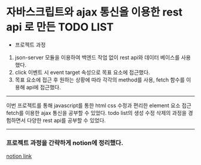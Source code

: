 # 자바스크립트와 ajax 통신을 이용한 rest api 로 만든 TODO LIST

- 프로젝트 과정

1. json-server 모듈을 이용하여 백엔드 작업 없이 rest api와 데이터 베이스를 사용했다.
2. click 이벤트 시 event target 속성으로 목표 요소에 접근했다.
3. 목표 요소에 접근 후 원하는 상황에 따라 각각의 method를 사용, fetch 함수를 이용해 api에 접근했다.

<hr/>

이번 프로젝트를 통해 javascript를 통한 html css 수정과 편리한 element 요소 접근 fetch를 이용한 ajax 통신을 공부할 수 있었다.
todo list의 생성 수정 삭제의 과정을 경험하면서 다양한 rest api를 공부할 수 있었다.

<hr/>

### 프로젝트 과정을 간략하게 notion에 정리했다.

[notion link](https://reinvented-magnolia-c6f.notion.site/TODO-LIST-2a3ca9f4532944aa97f40f3c44259574)
